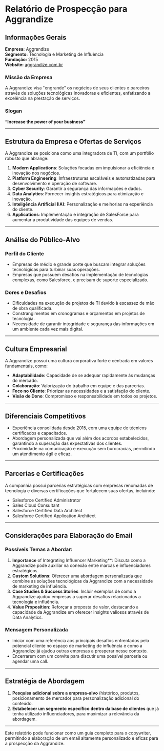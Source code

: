 # Relatório de Prospecção para Aggrandize

## **Informações Gerais**
**Empresa:** Aggrandize  
**Segmento:** Tecnologia e Marketing de Influência  
**Fundação:** 2015  
**Website:** [aggrandize.com.br](http://www.aggrandize.com.br)  

### **Missão da Empresa**
A Aggrandize visa "engrande" os negócios de seus clientes e parceiros através de soluções tecnológicas inovadoras e eficientes, enfatizando a excelência na prestação de serviços.

### **Slogan**
**“Increase the power of your business”**

---

## **Estrutura da Empresa e Ofertas de Serviços**
A Aggrandize se posiciona como uma integradora de TI, com um portfólio robusto que abrange:

1. **Modern Applications**: Soluções focadas em impulsionar a eficiência e inovação nos negócios.
2. **Platform Engineering**: Infraestruturas escaláveis e automatizadas para desenvolvimento e operação de software.
3. **Cyber Security**: Garantir a segurança das informações e dados.
4. **Data Analytics**: Fornecer insights estratégicos para otimização e inovação.
5. **Inteligência Artificial (IA)**: Personalização e melhorias na experiência do cliente.
6. **Applications**: Implementação e integração de SalesForce para aumentar a produtividade das equipes de vendas.

---

## **Análise do Público-Alvo**
### **Perfil do Cliente**
- Empresas de médio e grande porte que buscam integrar soluções tecnológicas para turbinar suas operações.
- Empresas que possuem desafios na implementação de tecnologias complexas, como Salesforce, e precisam de suporte especializado.

### **Dores e Desafios**
- Dificuldades na execução de projetos de TI devido à escassez de mão de obra qualificada.
- Constrangimentos em cronogramas e orçamentos em projetos de tecnologia.
- Necessidade de garantir integridade e segurança das informações em um ambiente cada vez mais digital.

---

## **Cultura Empresarial**
A Aggrandize possui uma cultura corporativa forte e centrada em valores fundamentais, como:
- **Adaptabilidade**: Capacidade de se adequar rapidamente às mudanças do mercado.
- **Colaboração**: Valorização do trabalho em equipe e das parcerias.
- **Foco no Cliente**: Priorizar as necessidades e a satisfação do cliente.
- **Visão de Dono**: Compromisso e responsabilidade em todos os projetos.

---

## **Diferenciais Competitivos**
- Experiência consolidada desde 2015, com uma equipe de técnicos certificados e capacitados.
- Abordagem personalizada que vai além dos acordos estabelecidos, garantindo a superação das expectativas dos clientes.
- Proximidade na comunicação e execução sem burocracias, permitindo um atendimento ágil e eficaz.

---

## **Parcerias e Certificações**
A companhia possui parcerias estratégicas com empresas renomadas de tecnologia e diversas certificações que fortalecem suas ofertas, incluindo:
- Salesforce Certified Administrator
- Sales Cloud Consultant
- Salesforce Certified Data Architect
- Salesforce Certified Application Architect

---

## **Considerações para Elaboração do Email**
### **Possíveis Temas a Abordar:**
1. **Importance** of Integrating Influencer Marketing**: Discuta como a Aggrandize pode auxiliar na conexão entre marcas e influenciadores estratégicos.
2. **Custom Solutions**: Oferecer uma abordagem personalizada que combine as soluções tecnológicas da Aggrandize com a necessidade de marketing de influência.
3. **Case Studies & Success Stories**: Incluir exemplos de como a Aggrandize ajudou empresas a superar desafios relacionados a tecnologia e influência.
4. **Value Proposition**: Reforçar a proposta de valor, destacando a capacidade da Aggrandize em oferecer insights valiosos através de Data Analytics.

### **Mensagem Personalizada**
- Iniciar com uma referência aos principais desafios enfrentados pelo potencial cliente no espaço de marketing de influência e como a Aggrandize já ajudou outras empresas a prosperar nesse contexto.
- Encerrarem com um convite para discutir uma possível parceria ou agendar uma call.

--- 

## **Estratégia de Abordagem**
1. **Pesquisa adicional sobre a empresa-alvo** (histórico, produtos, posicionamento de mercado) para personalização adicional do conteúdo.
2. **Estabelecer um segmento específico dentro da base de clientes** que já tenha utilizado influenciadores, para maximizar a relevância da abordagem.

---

Este relatório pode funcionar como um guia completo para o copywriter, permitindo a elaboração de um email altamente personalizado e eficaz para a prospecção da Aggrandize.